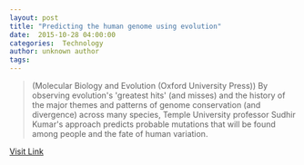 ```yaml
---
layout: post
title: "Predicting the human genome using evolution"
date:  2015-10-28 04:00:00 
categories:  Technology 
author: unknown author
tags:                                                                                                                                                     
---
```



> (Molecular Biology and Evolution (Oxford University Press)) By observing evolution's 'greatest hits' (and misses) and the history of the major themes and patterns of genome conservation (and divergence) across many species, Temple University professor Sudhir Kumar's approach predicts probable mutations that will be found among people and the fate of human variation.

[Visit Link](http://www.eurekalert.org/pub_releases/2015-10/mbae-pth102815.php)
